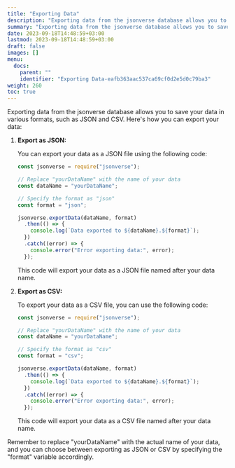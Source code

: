 ```yaml
---
title: "Exporting Data"
description: "Exporting data from the jsonverse database allows you to save your data in various formats, such as JSON and CSV. Here's how you can export your data:"
summary: "Exporting data from the jsonverse database allows you to save your data in various formats, such as JSON and CSV. Here's how you can export your data:"
date: 2023-09-18T14:48:59+03:00
lastmod: 2023-09-18T14:48:59+03:00
draft: false
images: []
menu:
  docs:
    parent: ""
    identifier: "Exporting Data-eafb363aac537ca69cf0d2e5d0c79ba3"
weight: 260
toc: true
---
```


Exporting data from the jsonverse database allows you to save your data in various formats, such as JSON and CSV. Here's how you can export your data:

1. **Export as JSON:**

   You can export your data as a JSON file using the following code:

   ```js
   const jsonverse = require("jsonverse");

   // Replace "yourDataName" with the name of your data
   const dataName = "yourDataName";

   // Specify the format as "json"
   const format = "json";

   jsonverse.exportData(dataName, format)
     .then(() => {
       console.log(`Data exported to ${dataName}.${format}`);
     })
     .catch((error) => {
       console.error("Error exporting data:", error);
     });
   ```

   This code will export your data as a JSON file named after your data name.

2. **Export as CSV:**

   To export your data as a CSV file, you can use the following code:

   ```js
   const jsonverse = require("jsonverse");

   // Replace "yourDataName" with the name of your data
   const dataName = "yourDataName";

   // Specify the format as "csv"
   const format = "csv";

   jsonverse.exportData(dataName, format)
     .then(() => {
       console.log(`Data exported to ${dataName}.${format}`);
     })
     .catch((error) => {
       console.error("Error exporting data:", error);
     });
   ```

   This code will export your data as a CSV file named after your data name.

Remember to replace "yourDataName" with the actual name of your data, and you can choose between exporting as JSON or CSV by specifying the "format" variable accordingly.
